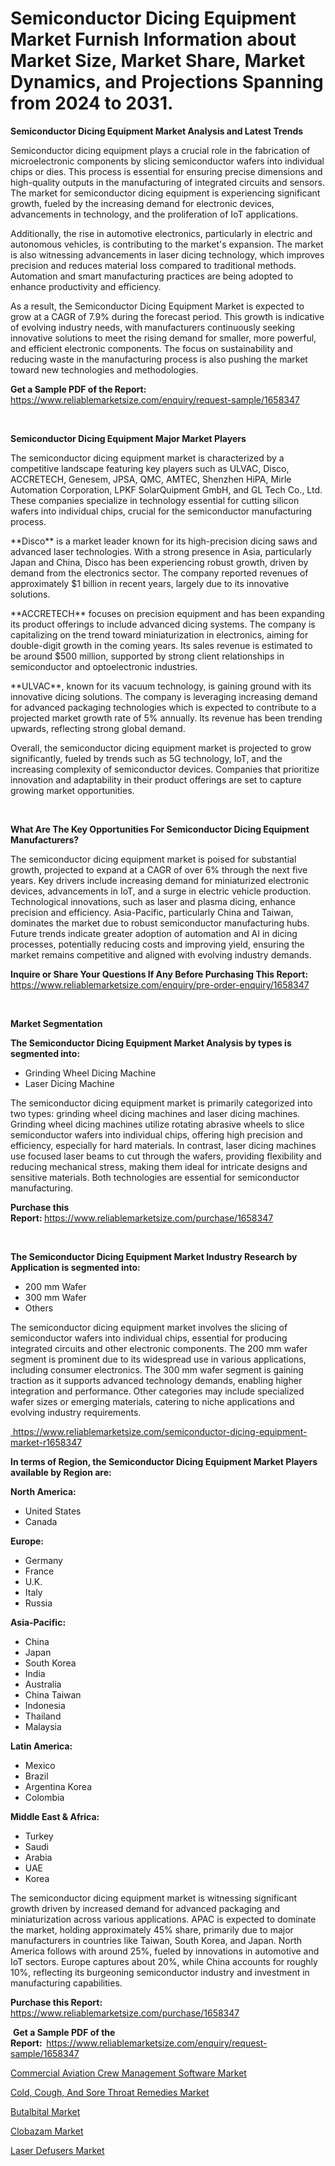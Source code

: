 <p><h1>Semiconductor Dicing Equipment Market Furnish Information about Market Size, Market Share, Market Dynamics, and Projections Spanning from 2024 to 2031.</h1></p><p><strong>Semiconductor Dicing Equipment Market Analysis and Latest Trends</strong></p>
<p><p>Semiconductor dicing equipment plays a crucial role in the fabrication of microelectronic components by slicing semiconductor wafers into individual chips or dies. This process is essential for ensuring precise dimensions and high-quality outputs in the manufacturing of integrated circuits and sensors. The market for semiconductor dicing equipment is experiencing significant growth, fueled by the increasing demand for electronic devices, advancements in technology, and the proliferation of IoT applications. </p><p>Additionally, the rise in automotive electronics, particularly in electric and autonomous vehicles, is contributing to the market's expansion. The market is also witnessing advancements in laser dicing technology, which improves precision and reduces material loss compared to traditional methods. Automation and smart manufacturing practices are being adopted to enhance productivity and efficiency. </p><p>As a result, the Semiconductor Dicing Equipment Market is expected to grow at a CAGR of 7.9% during the forecast period. This growth is indicative of evolving industry needs, with manufacturers continuously seeking innovative solutions to meet the rising demand for smaller, more powerful, and efficient electronic components. The focus on sustainability and reducing waste in the manufacturing process is also pushing the market toward new technologies and methodologies.</p></p>
<p><strong>Get a Sample PDF of the Report:&nbsp;</strong> <a href="https://www.reliablemarketsize.com/enquiry/request-sample/1658347?utm_campaign=1175&utm_medium=2&utm_source=Github&utm_content=ia&utm_term=28092024&utm_id=semiconductor-dicing-equipment">https://www.reliablemarketsize.com/enquiry/request-sample/1658347</a></p>
<p>&nbsp;</p>
<p><strong>Semiconductor Dicing Equipment Major Market Players</strong></p>
<p><p>The semiconductor dicing equipment market is characterized by a competitive landscape featuring key players such as ULVAC, Disco, ACCRETECH, Genesem, JPSA, QMC, AMTEC, Shenzhen HiPA, Mirle Automation Corporation, LPKF SolarQuipment GmbH, and GL Tech Co., Ltd. These companies specialize in technology essential for cutting silicon wafers into individual chips, crucial for the semiconductor manufacturing process.</p><p>**Disco** is a market leader known for its high-precision dicing saws and advanced laser technologies. With a strong presence in Asia, particularly Japan and China, Disco has been experiencing robust growth, driven by demand from the electronics sector. The company reported revenues of approximately $1 billion in recent years, largely due to its innovative solutions.</p><p>**ACCRETECH** focuses on precision equipment and has been expanding its product offerings to include advanced dicing systems. The company is capitalizing on the trend toward miniaturization in electronics, aiming for double-digit growth in the coming years. Its sales revenue is estimated to be around $500 million, supported by strong client relationships in semiconductor and optoelectronic industries.</p><p>**ULVAC**, known for its vacuum technology, is gaining ground with its innovative dicing solutions. The company is leveraging increasing demand for advanced packaging technologies which is expected to contribute to a projected market growth rate of 5% annually. Its revenue has been trending upwards, reflecting strong global demand.</p><p>Overall, the semiconductor dicing equipment market is projected to grow significantly, fueled by trends such as 5G technology, IoT, and the increasing complexity of semiconductor devices. Companies that prioritize innovation and adaptability in their product offerings are set to capture growing market opportunities.</p></p>
<p>&nbsp;</p>
<p><strong>What Are The Key Opportunities For Semiconductor Dicing Equipment Manufacturers?</strong></p>
<p><p>The semiconductor dicing equipment market is poised for substantial growth, projected to expand at a CAGR of over 6% through the next five years. Key drivers include increasing demand for miniaturized electronic devices, advancements in IoT, and a surge in electric vehicle production. Technological innovations, such as laser and plasma dicing, enhance precision and efficiency. Asia-Pacific, particularly China and Taiwan, dominates the market due to robust semiconductor manufacturing hubs. Future trends indicate greater adoption of automation and AI in dicing processes, potentially reducing costs and improving yield, ensuring the market remains competitive and aligned with evolving industry demands.</p></p>
<p><strong>Inquire or Share Your Questions If Any Before Purchasing This Report:</strong> <a href="https://www.reliablemarketsize.com/enquiry/pre-order-enquiry/1658347?utm_campaign=1175&utm_medium=2&utm_source=Github&utm_content=ia&utm_term=28092024&utm_id=semiconductor-dicing-equipment">https://www.reliablemarketsize.com/enquiry/pre-order-enquiry/1658347</a></p>
<p>&nbsp;</p>
<p><strong>Market Segmentation</strong></p>
<p><strong>The Semiconductor Dicing Equipment Market Analysis by types is segmented into:</strong></p>
<p><ul><li>Grinding Wheel Dicing Machine</li><li>Laser Dicing Machine</li></ul></p>
<p><p>The semiconductor dicing equipment market is primarily categorized into two types: grinding wheel dicing machines and laser dicing machines. Grinding wheel dicing machines utilize rotating abrasive wheels to slice semiconductor wafers into individual chips, offering high precision and efficiency, especially for hard materials. In contrast, laser dicing machines use focused laser beams to cut through the wafers, providing flexibility and reducing mechanical stress, making them ideal for intricate designs and sensitive materials. Both technologies are essential for semiconductor manufacturing.</p></p>
<p><strong>Purchase this Report:&nbsp;</strong><a href="https://www.reliablemarketsize.com/purchase/1658347?utm_campaign=1175&utm_medium=2&utm_source=Github&utm_content=ia&utm_term=28092024&utm_id=semiconductor-dicing-equipment">https://www.reliablemarketsize.com/purchase/1658347</a></p>
<p>&nbsp;</p>
<p><strong>The Semiconductor Dicing Equipment Market Industry Research by Application is segmented into:</strong></p>
<p><ul><li>200 mm Wafer</li><li>300 mm Wafer</li><li>Others</li></ul></p>
<p><p>The semiconductor dicing equipment market involves the slicing of semiconductor wafers into individual chips, essential for producing integrated circuits and other electronic components. The 200 mm wafer segment is prominent due to its widespread use in various applications, including consumer electronics. The 300 mm wafer segment is gaining traction as it supports advanced technology demands, enabling higher integration and performance. Other categories may include specialized wafer sizes or emerging materials, catering to niche applications and evolving industry requirements.</p></p>
<p><a href="https://www.reliablemarketsize.com/semiconductor-dicing-equipment-market-r1658347?utm_campaign=1175&utm_medium=2&utm_source=Github&utm_content=ia&utm_term=28092024&utm_id=semiconductor-dicing-equipment">&nbsp;https://www.reliablemarketsize.com/semiconductor-dicing-equipment-market-r1658347</a></p>
<p><strong>In terms of Region, the Semiconductor Dicing Equipment Market Players available by Region are:</strong></p>
<p>
    <p> <strong> North America: </strong>
        <ul>
            <li>United States</li>
            <li>Canada</li>
        </ul>
        </p> 
    <p> <strong> Europe: </strong>
        <ul>
            <li>Germany</li>
            <li>France</li>
            <li>U.K.</li>
            <li>Italy</li>
            <li>Russia</li>
        </ul>
        </p> 
    <p> <strong> Asia-Pacific: </strong>
        <ul>
            <li>China</li>
            <li>Japan</li>
            <li>South Korea</li>
            <li>India</li>
            <li>Australia</li>
            <li>China Taiwan</li>
            <li>Indonesia</li>
            <li>Thailand</li>
            <li>Malaysia</li>
        </ul>
        </p> 
    <p> <strong> Latin America: </strong>
        <ul>
            <li>Mexico</li>
            <li>Brazil</li>
            <li>Argentina Korea</li>
            <li>Colombia</li>
        </ul>
        </p> 
    <p> <strong> Middle East & Africa: </strong>
        <ul>
            <li>Turkey</li>
            <li>Saudi</li>
            <li>Arabia</li>
            <li>UAE</li>
            <li>Korea</li>
        </ul>
    </p>
    </p>
<p><p>The semiconductor dicing equipment market is witnessing significant growth driven by increased demand for advanced packaging and miniaturization across various applications. APAC is expected to dominate the market, holding approximately 45% share, primarily due to major manufacturers in countries like Taiwan, South Korea, and Japan. North America follows with around 25%, fueled by innovations in automotive and IoT sectors. Europe captures about 20%, while China accounts for roughly 10%, reflecting its burgeoning semiconductor industry and investment in manufacturing capabilities.</p></p>
<p><strong>Purchase this Report: </strong><a href="https://www.reliablemarketsize.com/purchase/1658347?utm_campaign=1175&utm_medium=2&utm_source=Github&utm_content=ia&utm_term=28092024&utm_id=semiconductor-dicing-equipment">https://www.reliablemarketsize.com/purchase/1658347</a></p>
<p>&nbsp;<strong>Get a Sample PDF of the Report:&nbsp;&nbsp;</strong><a href="https://www.reliablemarketsize.com/enquiry/request-sample/1658347?utm_campaign=1175&utm_medium=2&utm_source=Github&utm_content=ia&utm_term=28092024&utm_id=semiconductor-dicing-equipment">https://www.reliablemarketsize.com/enquiry/request-sample/1658347</a></p>
<p><strong></strong></p>
<p><p><a href="https://issuu.com/reportprime-2/docs/commercial-aviation-crew-management_af8ded5f86a169?utm_campaign=1175&utm_medium=2&utm_source=Github&utm_content=ia&utm_term=28092024&utm_id=semiconductor-dicing-equipment">Commercial Aviation Crew Management Software Market</a></p><p><a href="https://issuu.com/reportprime-2/docs/cold-cough-and-sore-throat-remedies_cc31927bd1ff10?utm_campaign=1175&utm_medium=2&utm_source=Github&utm_content=ia&utm_term=28092024&utm_id=semiconductor-dicing-equipment">Cold, Cough, And Sore Throat Remedies Market</a></p><p><a href="https://www.linkedin.com/pulse/butalbital-industry-forecast-market-shifts-strategic-imperatives-c0yme?utm_campaign=1175&utm_medium=2&utm_source=Github&utm_content=ia&utm_term=28092024&utm_id=semiconductor-dicing-equipment">Butalbital Market</a></p><p><a href="https://www.linkedin.com/pulse/global-perspectives-clobazam-market-trends-forecast-2024-vwzwe?utm_campaign=1175&utm_medium=2&utm_source=Github&utm_content=ia&utm_term=28092024&utm_id=semiconductor-dicing-equipment">Clobazam Market</a></p><p><a href="https://github.com/GroverBarry/Market-Research-Report-List-7/blob/main/laser-defusers-market.md?utm_campaign=1175&utm_medium=2&utm_source=Github&utm_content=ia&utm_term=28092024&utm_id=semiconductor-dicing-equipment">Laser Defusers Market</a></p></p>